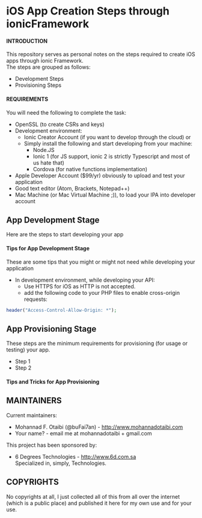 # iOS App Creation Steps through ionicFramework

#### INTRODUCTION
This repository serves as personal notes on the steps required to create iOS
apps through ionic Framework.  
The steps are grouped as follows:
 * Development Steps
 * Provisioning Steps


#### REQUIREMENTS
You will need the following to complete the task:
  * OpenSSL (to create CSRs and keys)
  * Development environment:
      * Ionic Creator Account (if you want to develop through the cloud) or
      * Simply install the following and start developing from your machine:
          * Node.JS
          * Ionic 1 (for JS support, ionic 2 is strictly Typescript and most of us hate that)
          * Cordova (for native functions implementation)
  * Apple Developer Account ($99/yr) obviously to upload and test your application
  * Good text editor (Atom, Brackets, Notepad++)
  * Mac Machine (or Mac Virtual Machine ;)), to load your IPA into developer account



## App Development Stage
Here are the steps to start developing your app

#### Tips for App Development Stage
These are some tips that you might or might not need while developing your application
* In development environment, while developing your API:
    * Use HTTPS for iOS as HTTP is not accepted.
    * add the following code to your PHP files to enable cross-origin requests:
```PHP
header("Access-Control-Allow-Origin: *");
```

## App Provisioning Stage
These steps are the minimum requirements for provisioning (for usage or testing) your app.
* Step 1
* Step 2

#### Tips and Tricks for App Provisioning


## MAINTAINERS
Current maintainers:
* Mohannad F. Otaibi (@buFai7an) - http://www.mohannadotaibi.com
* Your name? - email me at mohannadotaibi + gmail.com

This project has been sponsored by:
* 6 Degrees Technologies - http://www.6d.com.sa  
  Specialized in, simply, Technologies.


## COPYRIGHTS
No copyrights at all, I just collected all of this from all over the internet (which is a public place) and published it here for my own use and for your use.
